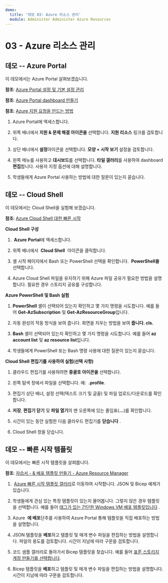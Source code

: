 ```yaml
---
demo:
  title: '데모 03: Azure 리소스 관리'
  module: Administer Administer Azure Resources
---
```

# 03 - Azure 리소스 관리

## 데모 -- Azure Portal

이 데모에서는 Azure Portal 살펴보겠습니다.

**참조**: [Azure Portal 설정 및 기본 설정 관리](https://docs.microsoft.com/azure/azure-portal/set-preferences)

**참조**: [Azure Portal dashboard 만들기](https://docs.microsoft.com/azure/azure-portal/azure-portal-dashboards)

**참조**: [Azure 지원 요청을 만드는 방법](https://docs.microsoft.com/azure/azure-portal/supportability/how-to-create-azure-support-request)

1. Azure Portal에 액세스합니다.

1. 위쪽 배너에서 **지원 & 문제 해결 아이콘을** 선택합니다. **지원 리소스** 링크를 검토합니다. 

1. 상단 배너에서 **설정**아이콘을 선택합니다. **모양 + 시작 보기** 설정을 검토합니다. 

1. 왼쪽 메뉴를 사용하고 **대시보드**를 선택합니다. **타일 갤러리**를 사용하여 dashboard **편집**합니다. 사용자 지정 옵션에 대해 설명합니다. 

1. 학생들에게 Azure Portal 사용하는 방법에 대한 질문이 있는지 묻습니다. 

## 데모 -- Cloud Shell

이 데모에서는 Cloud Shell을 실험해 보겠습니다.

**참조**: [Azure Cloud Shell 대한 빠른 시작](https://learn.microsoft.com/en-us/azure/cloud-shell/quickstart?tabs=azurecli)

**Cloud Shell 구성**

1.   **Azure Portal**에 액세스합니다.

1.  위쪽 배너에서  **Cloud Shell**  아이콘을 클릭합니다.

1.  셸 시작 페이지에서 Bash 또는 PowerShell 선택을 확인합니다.  **PowerShell을** 선택합니다.

1.  Azure Cloud Shell 파일을 유지하기 위해 Azure 파일 공유가 필요한 방법을 설명합니다. 필요한 경우 스토리지 공유를 구성합니다. 

**Azure PowerShell 및 Bash 실험**

1. **PowerShell** 셸이 선택되어 있는지 확인하고 몇 가지 명령을 시도합니다. 예를 들어 **Get-AzSubscription** 및 **Get-AzResourceGroup**입니다.

1. 자동 완성의 작동 방식을 보여 줍니다. 화면을 지우는 방법을 보여 **줍니다. cls.** 

1. **Bash** 셸이 선택되어 있는지 확인하고 몇 가지 명령을 시도합니다. 예를 들어 **az account list** 및 **az resource list**입니다.

1. 학생들에게 PowerShell 또는 Bash 명령 사용에 대한 질문이 있는지 묻습니다. 

**Cloud Shell 편집기를 사용하여 실험(선택 사항)**

1. 클라우드 편집기를 사용하려면 **중괄호 아이콘을** 선택합니다.

1. 왼쪽 탐색 창에서 파일을 선택합니다. 예:  **.profile**.

1. 편집기 상단 배너, 설정 선택(텍스트 크기 및 글꼴) 및 파일 업로드/다운로드를 확인합니다.

1. **저장**, **편집기 닫기** 및 **파일 열기**의 맨 오른쪽에 있는 줄임표(**\...**)를 확인합니다.

1. 시간이 있는 동안 실험한 다음 클라우드 편집기를 **닫습니다** .

1. Cloud Shell 창을 닫습니다.

## 데모 -- 빠른 시작 템플릿

이 데모에서는 빠른 시작 템플릿을 살펴봅니다.

**참조**: [자습서 - & 배포 템플릿 만들기 - Azure Resource Manager](https://docs.microsoft.com/en-us/azure/azure-resource-manager/templates/template-tutorial-create-first-template?tabs=azure-powershell)

1.  [Azure 빠른 시작 템플릿 갤러리](https://learn.microsoft.com/en-us/samples/browse/?expanded=azure&products=azure-resource-manager)로 이동하여 시작합니다. JSON 및 Bicep 예제가 있습니다. 

1. 학생들에게 관심 있는 특정 템플릿이 있는지 물어봅니다. 그렇지 않은 경우 템플릿을 선택합니다. 예를 들어 [태그가 있는 간단한 Windows VM 배포 템플릿입니다](https://learn.microsoft.com/en-us/samples/azure/azure-quickstart-templates/vm-tags/) .

1. Azure  **에 배포**단추를 사용하여 Azure Portal 통해 템플릿을 직접 배포하는 방법을 설명합니다.

1. JSON 템플릿을 **배포**하고 템플릿 및 매개 변수 파일을 편집하는 방법을 설명합니다. 파일의 용도를 검토합니다. 시간이 지남에 따라 구문을 검토합니다. 

1. 코드 샘플 갤러리로 돌아가서 Bicep 템플릿을 찾습니다. 예를 들어 [표준 스토리지 계정 만들기를 선택합니다](https://learn.microsoft.com/en-us/samples/azure/azure-quickstart-templates/storage-account-create/). 

1. Bicep 템플릿을 **배포**하고 템플릿 및 매개 변수 파일을 편집하는 방법을 설명합니다. 시간이 지남에 따라 구문을 검토합니다. 
